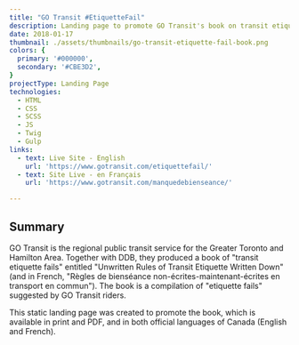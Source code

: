 ```yaml
---
title: "GO Transit #EtiquetteFail"
description: Landing page to promote GO Transit's book on transit etiquette.
date: 2018-01-17
thumbnail: ./assets/thumbnails/go-transit-etiquette-fail-book.png
colors: {
  primary: '#000000',
  secondary: '#CBE3D2',
}
projectType: Landing Page
technologies:
  - HTML
  - CSS
  - SCSS
  - JS
  - Twig
  - Gulp
links:
  - text: Live Site - English
    url: 'https://www.gotransit.com/etiquettefail/'
  - text: Site Live - en Français
    url: 'https://www.gotransit.com/manquedebienseance/'

---
```


## Summary
GO Transit is the regional public transit service for the Greater Toronto and Hamilton Area. Together with DDB, they produced a book of "transit etiquette fails" entitled "Unwritten Rules of Transit Etiquette Written Down" (and in French, "Règles de bienséance non-écrites-maintenant-écrites en transport en commun"). The book is a compilation of "etiquette fails" suggested by GO Transit riders.

This static landing page was created to promote the book, which is available in print and PDF, and in both official languages of Canada (English and French).
